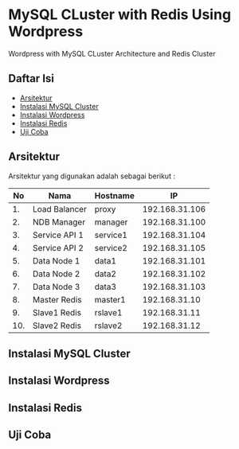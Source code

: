 # MySQL CLuster with Redis Using Wordpress

Wordpress with MySQL CLuster Architecture and Redis Cluster

## Daftar Isi
   - [Arsitektur](#arsitektur)
   - [Instalasi MySQL Cluster](#instalasi-mysql-cluster)
   - [Instalasi Wordpress](#instalasi-wordpress)
   - [Instalasi Redis](#instalasi-redis)
   - [Uji Coba](#uji-coba)
   

## Arsitektur

Arsitektur yang digunakan adalah sebagai berikut :

| No | Nama |Hostname| IP |
| --- | --- | --- | --- |
| 1. | Load Balancer | proxy |192.168.31.106 |
| 2. | NDB Manager | manager |192.168.31.100 |
| 3. | Service API 1 | service1 | 192.168.31.104 |
| 4. | Service API 2 | service2 |192.168.31.105 |
| 5. | Data Node 1 | data1 | 192.168.31.101 |
| 6. | Data Node 2 | data2 | 192.168.31.102 |
| 7. | Data Node 3 | data3 |192.168.31.103 |
|8.| Master Redis | master1 |192.168.31.10 |
|9.| Slave1 Redis | rslave1 | 192.168.31.11 |
|10.| Slave2 Redis | rslave2 | 192.168.31.12 |

## Instalasi MySQL Cluster

## Instalasi Wordpress

## Instalasi Redis

## Uji Coba
   
